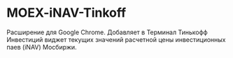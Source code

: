 # MOEX-iNAV-Tinkoff
Расширение для Google Chrome. Добавляет в Терминал Тинькофф Инвестиций виджет текущих значений расчетной цены инвестиционных паев (iNAV) Мосбиржи.

